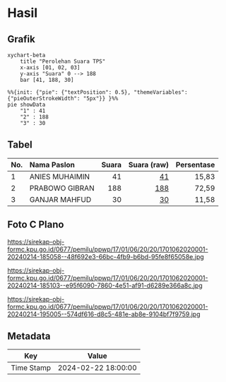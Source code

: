 # Hasil

## Grafik

```mermaid
xychart-beta
    title "Perolehan Suara TPS"
    x-axis [01, 02, 03]
    y-axis "Suara" 0 --> 188
    bar [41, 188, 30]
```

```mermaid
%%{init: {"pie": {"textPosition": 0.5}, "themeVariables": {"pieOuterStrokeWidth": "5px"}} }%%
pie showData
    "1" : 41
    "2" : 188
    "3" : 30
```

## Tabel

| No. | Nama Paslon    | Suara | Suara (raw) | Persentase |
|:--- |:-------------- | -----:| -----------:| ----------:|
| 1   | ANIES MUHAIMIN | 41    | [41][p-1]   | 15,83      |
| 2   | PRABOWO GIBRAN | 188   | [188][p-2]  | 72,59      |
| 3   | GANJAR MAHFUD  | 30    | [30][p-3]   | 11,58      |


[p-1]: https://github.com/gigit-pemilu/pemilu-2024-17-bengkulu/blob/main/pilpres/hitung-suara/sub/17-bengkulu/sub/01-bengkulu-selatan/sub/06-pino-raya/sub/2020-padang-serasan/sub/001-tps/sub/paslon-1.txt
[p-2]: https://github.com/gigit-pemilu/pemilu-2024-17-bengkulu/blob/main/pilpres/hitung-suara/sub/17-bengkulu/sub/01-bengkulu-selatan/sub/06-pino-raya/sub/2020-padang-serasan/sub/001-tps/sub/paslon-2.txt
[p-3]: https://github.com/gigit-pemilu/pemilu-2024-17-bengkulu/blob/main/pilpres/hitung-suara/sub/17-bengkulu/sub/01-bengkulu-selatan/sub/06-pino-raya/sub/2020-padang-serasan/sub/001-tps/sub/paslon-3.txt

## Foto C Plano

https://sirekap-obj-formc.kpu.go.id/0677/pemilu/ppwp/17/01/06/20/20/1701062020001-20240214-185058--48f692e3-66bc-4fb9-b6bd-95fe8f65058e.jpg

https://sirekap-obj-formc.kpu.go.id/0677/pemilu/ppwp/17/01/06/20/20/1701062020001-20240214-185103--e95f6090-7860-4e51-af91-d6289e366a8c.jpg

https://sirekap-obj-formc.kpu.go.id/0677/pemilu/ppwp/17/01/06/20/20/1701062020001-20240214-195005--574df616-d8c5-481e-ab8e-9104bf7f9759.jpg


## Metadata

| Key        | Value               |
| ---------- | ------------------- |
| Time Stamp | 2024-02-22 18:00:00 |



